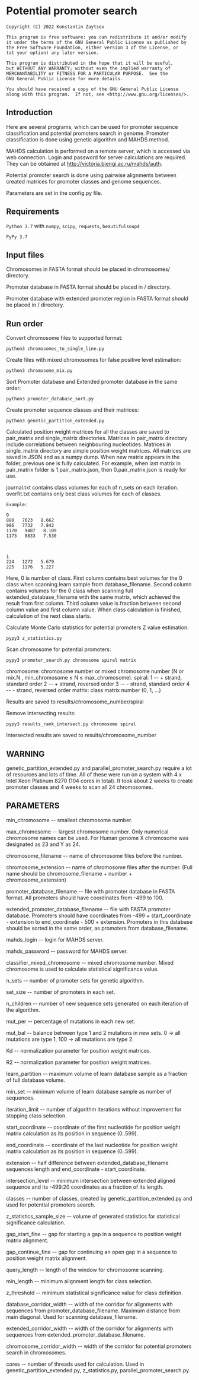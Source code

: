 # Potential promoter search

	Copyright (C) 2022 Konstantin Zaytsev

	This program is free software: you can redistribute it and/or modify
	it under the terms of the GNU General Public License as published by
	the Free Software Foundation, either version 3 of the License, or
	(at your option) any later version.

	This program is distributed in the hope that it will be useful,
	but WITHOUT ANY WARRANTY; without even the implied warranty of
	MERCHANTABILITY or FITNESS FOR A PARTICULAR PURPOSE.  See the
	GNU General Public License for more details.

	You should have received a copy of the GNU General Public License
	along with this program.  If not, see <http://www.gnu.org/licenses/>.


## Introduction

Here are several programs, which can be used for promoter sequence classification and potential promoters search in genome.
Promoter classification is done using genetic algorithm and MAHDS method.

MAHDS calculation is performed on a remote server, which is accessed via web connection.
Login and password for server calculations are required. They can be obtained at http://victoria.biengi.ac.ru/mahds/auth.

Potential promoter search is done using pairwise alignments between created matrices for promoter classes and genome sequences.

Parameters are set in the config.py file.


## Requirements

`Python 3.7` with `numpy`, `scipy`, `requests`, `beautifulsoup4`

`PyPy 3.7`


## Input files

Chromosomes in FASTA format should be placed in chromosomes/ directory.

Promoter database in FASTA format should be placed in / directory.

Promoter database with extended promoter region in FASTA format should be placed in / directory.


## Run order

Convert chromosome files to supported format:

	python3 chromosomes_to_single_line.py


Create files with mixed chromosomes for false positive level estimation:

	python3 chromosome_mix.py


Sort Promoter database and Extended promoter database in the same order:

	python3 promoter_database_sort.py


Create promoter sequence classes and their matrices:

	python3 genetic_partition_extended.py

Calculated position weight matrices for all the classes are saved to pair_matrix and single_matrix directories. 
Matrices in pair_matrix directory include correlations between neighbouring nucleotides. 
Matrices in single_matrix directory are simple position weight matrices. 
All matrices are saved in JSON and as a numpy dump. 
When new matrix appears in the folder, previous one is fully calculated. 
For example, when last matrix in pair_matrix folder is 1.pair_matrix.json, then 0.pair_matrix.json is ready for use.

journal.txt contains class volumes for each of n_sets on each iteration.
overfit.txt contains only best class volumes for each of classes. 

	Example:
	
	0
	880   7623   8.662
	986   7732   7.842
	1170   9487   8.109
	1173   8833   7.530



	1
	224   1272   5.679
	225   1176   5.227

Here, 0 is number of class. 
First column contains best volumes for the 0 class when scanning learn sample from database_filename. 
Second column contains volumes for the 0 class when scanning full extended_database_filename with the same matrix, which achieved the result from first column. 
Third column value is fraction between second column value and first column value. 
When class calculation is finished, calculation of the next class starts.


Calculate Monte Carlo statistics for potential promoters Z value estimation:

	pypy3 z_statistics.py


Scan chromosome for potential promoters:

	pypy3 promoter_search.py chromosome spiral matrix

chromosome: chromosome number or mixed chromosome number (N or mix.N , min_chromosome ≤ N ≤ max_chromosome).
	spiral: 1 -- + strand, standard order
		2 -- + strand, reversed order
		3 -- - strand, standard order
		4 -- - strand, reversed order
	matrix: class matrix number (0, 1, ...)

Results are saved to results/chromosome_number/spiral


Remove intersecting results:

	pypy3 results_rank_intersect.py chromosome spiral

Intersected results are saved to results/chromosome_number


## WARNING
genetic_partition_extended.py and parallel_promoter_search.py require a lot of resources and lots of time.
All of these were run on a system with 4 x Intel Xeon Platinum 8270 (104 cores in total). 
It took about 2 weeks to create promoter classes and 4 weeks to scan all 24 chromosomes.



## PARAMETERS
min_chromosome -- smallest chromosome number.

max_chromosome -- largest chromosome number. 
Only numerical chromosome names can be used. 
For Human genome X chromosome was designated as 23 and Y as 24.

chromosome_filename -- name of chromosome files before the number.

chromosome_extension -- name of chromosome files after the number. 
(Full name should be chromosome_filename + number + chromosome_extension)

promoter_database_filename -- file with promoter database in FASTA format. 
All promoters should have coordinates from -499 to 100.

extended_promoter_database_filename -- file with FASTA promoter database. 
Promoters should have coordinates from -499 + start_coordinate - extension to end_coordinate - 500 + extension. 
Promoters in this database should be sorted in the same order, as promoters from database_filename.

mahds_login -- login for MAHDS server.

mahds_password -- password for MAHDS server.

classifier_mixed_chromosome -- mixed chromosome number. 
Mixed chromosome is used to calculate statistical significance value. 

n_sets -- number of promoter sets for genetic algorithm.

set_size -- number of promoters in each set.

n_children -- number of new sequence sets generated on each iteration of the algorithm.

mut_per -- percentage of mutations in each new set.

mut_bal -- balance between type 1 and 2 mutations in new sets. 
0 -> all mutations are type 1, 100 -> all mutations are type 2.

Kd -- normalization parameter for position weight matrices.

R2 -- normalization parameter for position weight matrices.

learn_partition -- maximum volume of learn database sample as a fraction of full database volume.

min_set -- minimum volume of learn database sample as number of sequences.

iteration_limit -- number of algorithm iterations without improvement for stopping class selection.

start_coordinate -- coordinate of the first nucleotide for position weight matrix calculation as its position in sequence (0..599).

end_coordinate -- coordinate of the last nucleotide for position weight matrix calculation as its position in sequence (0..599).

extension -- half difference between extended_database_filename sequences length and end_coordinate - start_coordinate.

intersection_level -- minimum intersection between extended aligned sequence and its -499:20 coordinates as a fraction of its length.

classes -- number of classes, created by genetic_partition_extended.py and used for potential promoters search.

z_statistics_sample_size -- volume of generated statistics for statistical significance calculation.

gap_start_fine -- gap for starting a gap in a sequence to position weight matrix alignment.

gap_continue_fine -- gap for continuing an open gap in a sequence to position weight matrix alignment.

query_length -- length of the window for chromosome scanning.

min_length -- minimum alignment length for class selection.

z_threshold -- minimum statistical significance value for class definition.

database_corridor_width -- width of the corridor for alignments with sequences from promoter_database_filename. 
Maximum distance from main diagonal. 
Used for scanning database_filename.

extended_corridor_width -- width of the corridor for alignments with sequences from extended_promoter_database_filename.

chromosome_corridor_width -- width of the corridor for potential promoters search in chromosomes.

cores -- number of threads used for calculation.
Used in genetic_partition_extended.py, z_statistics.py, parallel_promoter_search.py.

